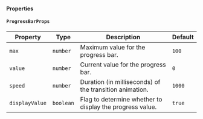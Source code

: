 #### Properties

#### `ProgressBarProps`

| Property       | Type      | Description                                              | Default |
| -------------- | --------- | -------------------------------------------------------- | ------- |
| `max`          | `number`  | Maximum value for the progress bar.                      | `100`   |
| `value`        | `number`  | Current value for the progress bar.                      | `0`     |
| `speed`        | `number`  | Duration (in milliseconds) of the transition animation.  | `1000`  |
| `displayValue` | `boolean` | Flag to determine whether to display the progress value. | `true`  |

